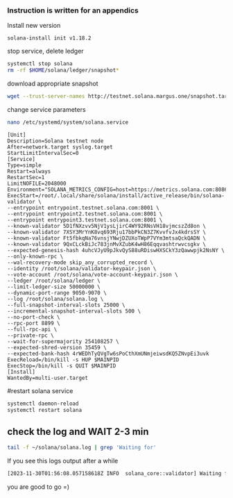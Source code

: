 

### Instruction is written for an appendics

 Install new version
```
solana-install init v1.18.2
```
stop service, delete ledger
```bash
systemctl stop solana
rm -rf $HOME/solana/ledger/snapshot*
```
download appropriate snapshot
```bash
wget --trust-server-names http://testnet.solana.margus.one/snapshot.tar.bz2 -P $HOME/solana/ledger/
```
change service parameters
```bash
nano /etc/systemd/system/solana.service
```
```
[Unit]
Description=Solana testnet node
After=network.target syslog.target
StartLimitIntervalSec=0
[Service]
Type=simple
Restart=always
RestartSec=1
LimitNOFILE=2048000
Environment="SOLANA_METRICS_CONFIG=host=https://metrics.solana.com:8086,db=tds,u=testnet_write,p=c4fa841aa918bf8274e3e2a44d77568d9861b3ea"
ExecStart=/root/.local/share/solana/install/active_release/bin/solana-validator \
--entrypoint entrypoint.testnet.solana.com:8001 \
--entrypoint entrypoint2.testnet.solana.com:8001 \
--entrypoint entrypoint3.testnet.solana.com:8001 \
--known-validator 5D1fNXzvv5NjV1ysLjirC4WY92RNsVH18vjmcszZd8on \
--known-validator 7XSY3MrYnK8vq693Rju17bbPkCN3Z7KvvfvJx4kdrsSY \
--known-validator Ft5fbkqNa76vnsjYNwjDZUXoTWpP7VYm3mtsaQckQADN \
--known-validator 9QxCLckBiJc783jnMvXZubK4wH86Eqqvashtrwvcsgkv \
--expected-genesis-hash 4uhcVJyU9pJkvQyS88uRDiswHXSCkY3zQawwpjk2NsNY \
--only-known-rpc \
--wal-recovery-mode skip_any_corrupted_record \
--identity /root/solana/validator-keypair.json \
--vote-account /root/solana/vote-account-keypair.json \
--ledger /root/solana/ledger \
--limit-ledger-size 50000000 \
--dynamic-port-range 9050-9070 \
--log /root/solana/solana.log \
--full-snapshot-interval-slots 25000 \
--incremental-snapshot-interval-slots 500 \
--no-port-check \
--rpc-port 8899 \
--full-rpc-api \
--private-rpc \
--wait-for-supermajority 254108257 \
--expected-shred-version 35459 \
--expected-bank-hash 4rWEDhTyQVgTw6sPoCthXmUNmjeiwsdKQ5ZNvpEi3uvk 
ExecReload=/bin/kill -s HUP $MAINPID
ExecStop=/bin/kill -s QUIT $MAINPID
[Install]
WantedBy=multi-user.target
```
#restart solana service

```bash
systemctl daemon-reload
systemctl restart solana
```
## check the log and WAIT 2-3 min
```bash
tail -f ~/solana/solana.log | grep 'Waiting for'
```

If you see this logs output after a while
```bash
[2023-11-30T01:56:08.057158618Z INFO  solana_core::validator] Waiting for 80% of activated stake at slot 237692256 to be in gossip...
```
you are good to go =)
